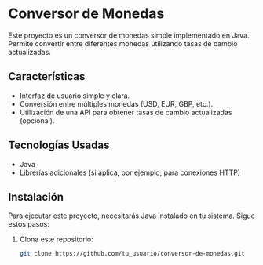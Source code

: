 # Conversor de Monedas

Este proyecto es un conversor de monedas simple implementado en Java. Permite convertir entre diferentes monedas utilizando tasas de cambio actualizadas.

## Características

- Interfaz de usuario simple y clara.
- Conversión entre múltiples monedas (USD, EUR, GBP, etc.).
- Utilización de una API para obtener tasas de cambio actualizadas (opcional).

## Tecnologías Usadas

- Java
- Librerías adicionales (si aplica, por ejemplo, para conexiones HTTP)

## Instalación

Para ejecutar este proyecto, necesitarás Java instalado en tu sistema. Sigue estos pasos:

1. Clona este repositorio:
   ```bash
   git clone https://github.com/tu_usuario/conversor-de-monedas.git
